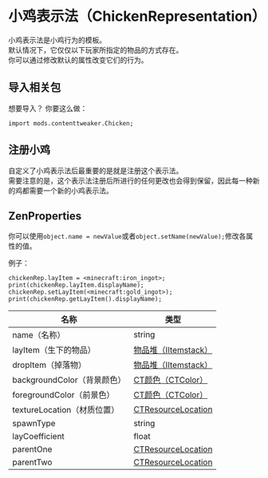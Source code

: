 # 小鸡表示法（ChickenRepresentation）

小鸡表示法是小鸡行为的模板。  
默认情况下，它仅仅以下玩家所指定的物品的方式存在。  
你可以通过修改默认的属性改变它们的行为。

## 导入相关包

想要导入？ 你要这么做：

    import mods.contenttweaker.Chicken;
    

## 注册小鸡

自定义了小鸡表示法后最重要的是就是注册这个表示法。  
需要注意的是，这个表示法注册后所进行的任何更改也会得到保留，因此每一种新的鸡都需要一个新的小鸡表示法。

## ZenProperties

你可以使用`object.name = newValue`或者`object.setName(newValue);`修改各属性的值。

例子：

    chickenRep.layItem = <minecraft:iron_ingot>;
    print(chickenRep.layItem.displayName);
    chickenRep.setLayItem(<minecraft:gold_ingot>);
    print(chickenRep.getLayItem().displayName);
    

| 名称                    | 类型                                                                                     |
| --------------------- | -------------------------------------------------------------------------------------- |
| name（名称）              | string                                                                                 |
| layItem（生下的物品）        | [物品堆（IItemstack）](/Vanilla/Items/IItemStack/)                                          |
| dropItem（掉落物）         | [物品堆（IItemstack）](/Vanilla/Items/IItemStack/)                                          |
| backgroundColor（背景颜色） | [CT颜色（CTColor）](/Mods/ContentTweaker/Vanilla/Types/Color/Color/)                       |
| foregroundColor（前景色）  | [CT颜色（CTColor）](/Mods/ContentTweaker/Vanilla/Types/Color/Color/)                       |
| textureLocation（材质位置） | [CTResourceLocation](/Mods/ContentTweaker/Vanilla/Types/Resources/CTResourceLocation/) |
| spawnType             | string                                                                                 |
| layCoefficient        | float                                                                                  |
| parentOne             | [CTResourceLocation](/Mods/ContentTweaker/Vanilla/Types/Resources/CTResourceLocation/) |
| parentTwo             | [CTResourceLocation](/Mods/ContentTweaker/Vanilla/Types/Resources/CTResourceLocation/) |